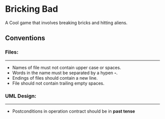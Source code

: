 # Bricking Bad

A Cool game that involves breaking bricks and hitting aliens.


## Conventions

### Files:
---
* Names of file must not contain upper case or spaces.
* Words in the name must be separated by a hypen **-**.
* Endings of files should contain a new line.
* File should not contain trailing empty spaces.


### UML Design:
---
* Postconditions in operation contract should be in __past tense__
